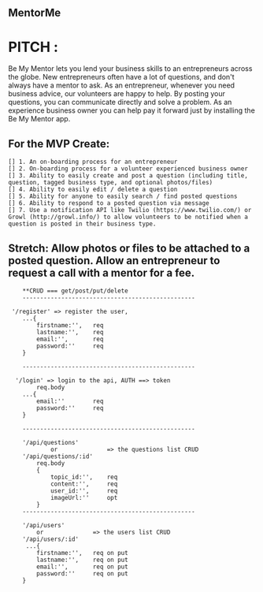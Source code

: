 ## MentorMe

# PITCH :
 Be My Mentor lets you lend your business skills to an entrepreneurs across the globe. New entrepreneurs often have a lot of questions, and don't always have a mentor to ask. As an entrepreneur, whenever you need business advice, our volunteers are happy to help. By posting your questions, you can communicate directly and solve a problem. As an experience business owner you can help pay it forward just by installing the Be My Mentor app.

## For the MVP Create:
```
[] 1. An on-boarding process for an entrepreneur
[] 2. On-boarding process for a volunteer experienced business owner
[] 3. Ability to easily create and post a question (including title, question, tagged business type, and optional photos/files)
[] 4. Ability to easily edit / delete a question
[] 5. Ability for anyone to easily search / find posted questions
[] 6. Ability to respond to a posted question via message
[] 7. Use a notification API like Twilio (https://www.twilio.com/) or Growl (http://growl.info/) to allow volunteers to be notified when a question is posted in their business type.

```

## Stretch: Allow photos or files to be attached to a posted question. Allow an entrepreneur to request a call with a mentor for a fee.

```
    **CRUD === get/post/put/delete
    -------------------------------------------------

 '/register' => register the user,
    ...{
        firstname:'',   req
        lastname:'',    req
        email:'',       req
        password:''     req
    }

    -------------------------------------------------

  '/login' => login to the api, AUTH ==> token 
        req.body
    ...{
        email:''        req
        password:''     req
    }

    -------------------------------------------------

    '/api/questions'
            or              => the questions list CRUD
    '/api/questions/:id'
        req.body
        {
            topic_id:'',    req    
            content:'',     req
            user_id:'',     req
            imageUrl:''     opt
        }
    -------------------------------------------------

    '/api/users'
        or              => the users list CRUD
    '/api/users/:id'
     ...{
        firstname:'',   req on put
        lastname:'',    req on put
        email:'',       req on put
        password:''     req on put
    }

```


